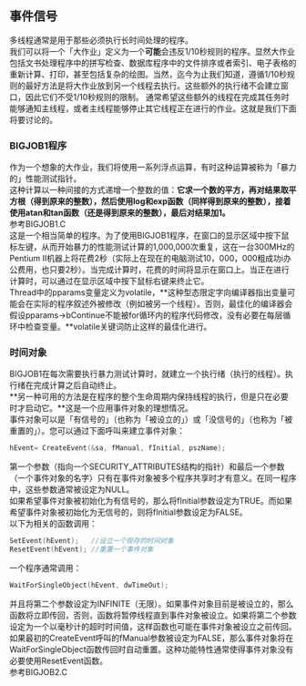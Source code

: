 ## 事件信号
多线程通常是用于那些必须执行长时间处理的程序。    
我们可以将一个「大作业」定义为一个**可能**会违反1/10秒规则的程序。显然大作业包括文书处理程序中的拼写检查、数据库程序中的文件排序或者索引、电子表格的重新计算、打印，甚至包括复杂的绘图。当然，迄今为止我们知道，遵循1/10秒规则的最好方法是将大作业放到另一个线程去执行。这些额外的执行绪不会建立窗口，因此它们不受1/10秒规则的限制。
通常希望这些额外的线程在完成其任务时能够通知主线程，或者主线程能够停止其它线程正在进行的作业。这就是我们下面将要讨论的。  
### BIGJOB1程序
作为一个想象的大作业，我们将使用一系列浮点运算，有时这种运算被称为「暴力的」性能测试指针。  
这种计算以一种间接的方式递增一个整数的值：**它求一个数的平方，再对结果取平方根（得到原来的整数），然后使用log和exp函数（同样得到原来的整数），接着使用atan和tan函数（还是得到原来的整数），最后对结果加1。**    
参考BIGJOB1.C    
这是一个相当简单的程序。为了使用BIGJOB1程序，在窗口的显示区域中按下鼠标左键，从而开始暴力的性能测试计算的1,000,000次重复，这在一台300MHz的Pentium II机器上将花费2秒（实际上在现在的电脑测试10，000，000粗成功i办公费用，也只要2秒）。当完成计算时，花费的时间将显示在窗口上。当正在进行计算时，可以通过在显示区域中按下鼠标右键来终止它。   
Thread中的pparams变量定义为volatile，**这种型态限定字向编译器指出变量可能会在实际的程序叙述外被修改（例如被另一个线程）。否则，最佳化的编译器会假设pparams->bContinue不能被for循环内的程序代码修改，没有必要在每层循环中检查变量。**volatile关键词防止这样的最佳化进行。   
### 时间对象
BIGJOB1在每次需要执行暴力测试计算时，就建立一个执行绪（执行的线程）。执行绪在完成计算之后自动终止。   
**另一种可用的方法是在程序的整个生命周期内保持线程的执行，但是只在必要时才启动它。**这是一个应用事件对象的理想情况。   
事件对象可以是「有信号的」（也称为「被设立的」）或「没信号的」（也称为「被重置的」）。您可以通过下面呼叫来建立事件对象：   
```c
hEvent= CreateEvent(&sa, fManual, fInitial, pszName);   
```   
第一个参数（指向一个SECURITY_ATTRIBUTES结构的指针）和最后一个参数（一个事件对象的名字）只有在事件对象被多个程序共享时才有意义。在同一程序中，这些参数通常被设定为NULL。   
如果希望事件对象被初始化为有信号的，那么将fInitial参数设定为TRUE。而如果希望事件对象被初始化为无信号的，则将fInitial参数设定为FALSE。   
以下为相关的函数调用：   
```c
SetEvent(hEvent);   //设立一个现存的时间对象    
ResetEvent(hEvent);	//重置一个事件对象
```    
一个程序通常调用：   
```c
WaitForSingleObject(hEvent, dwTimeOut);   
```   
并且将第二个参数设定为INFINITE（无限）。如果事件对象目前是被设立的，那么函数将立即传回，否则，函数将暂停线程直到事件对象被设立。如果将第二个参数设定为一个以毫秒计的超时时间值，这样函数也可能在事件对象被设立之前传回。   
如果最初的CreateEvent呼叫的fManual参数被设定为FALSE，那么事件对象将在WaitForSingleObject函数传回时自动重置。这种功能特性通常使得事件对象没有必要使用ResetEvent函数。    
参考BIGJOB2.C